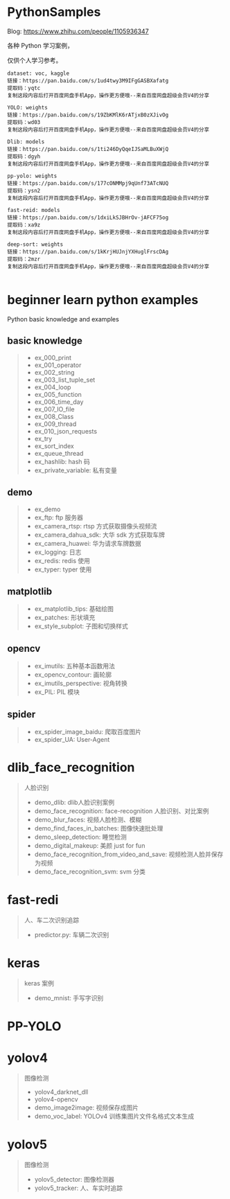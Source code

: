 # PythonSamples
Blog: https://www.zhihu.com/people/1105936347

各种 Python 学习案例，

仅供个人学习参考。

```
dataset: voc, kaggle
链接：https://pan.baidu.com/s/1ud4twy3M9IFgGASBXafatg 
提取码：yqtc 
复制这段内容后打开百度网盘手机App，操作更方便哦--来自百度网盘超级会员V4的分享

YOLO: weights
链接：https://pan.baidu.com/s/19ZbKMlK6rATjxB0zXJivOg 
提取码：wd03 
复制这段内容后打开百度网盘手机App，操作更方便哦--来自百度网盘超级会员V4的分享

Dlib: models
链接：https://pan.baidu.com/s/1ti246DyQqeIJSaMLBuXWjQ 
提取码：dgyh 
复制这段内容后打开百度网盘手机App，操作更方便哦--来自百度网盘超级会员V4的分享

pp-yolo: weights
链接：https://pan.baidu.com/s/177cONMMpj9qUnf73ATcNUQ 
提取码：ysn2 
复制这段内容后打开百度网盘手机App，操作更方便哦--来自百度网盘超级会员V4的分享

fast-reid: models
链接：https://pan.baidu.com/s/1dxiLkSJBHrOv-jAFCF75og 
提取码：xa9z 
复制这段内容后打开百度网盘手机App，操作更方便哦--来自百度网盘超级会员V4的分享

deep-sort: weights
链接：https://pan.baidu.com/s/1kKrjHUJnjYXHuglFrscDAg 
提取码：2mzr 
复制这段内容后打开百度网盘手机App，操作更方便哦--来自百度网盘超级会员V4的分享


```

# beginner learn python examples
Python basic knowledge and examples
## basic knowledge
> - ex_000_print
> - ex_001_operator
> - ex_002_string
> - ex_003_list_tuple_set
> - ex_004_loop
> - ex_005_function
> - ex_006_time_day
> - ex_007_IO_file
> - ex_008_Class
> - ex_009_thread
> - ex_010_json_requests
> - ex_try
> - ex_sort_index
> - ex_queue_thread
> - ex_hashlib: hash 码
> - ex_private_variable: 私有变量

## demo
> - ex_demo
> - ex_ftp: ftp 服务器
> - ex_camera_rtsp: rtsp 方式获取摄像头视频流
> - ex_camera_dahua_sdk: 大华 sdk 方式获取车牌
> - ex_camera_huawei: 华为请求车牌数据
> - ex_logging: 日志
> - ex_redis: redis 使用
> - ex_typer: typer 使用

## matplotlib
> - ex_matplotlib_tips: 基础绘图
> - ex_patches: 形状填充
> - ex_style_subplot: 子图和切换样式

## opencv
> - ex_imutils: 五种基本函数用法
> - ex_opencv_contour: 画轮廓
> - ex_imutils_perspective: 视角转换
> - ex_PIL: PIL 模块

## spider
> - ex_spider_image_baidu: 爬取百度图片
> - ex_spider_UA: User-Agent


# dlib_face_recognition
> 人脸识别
> - demo_dlib: dlib人脸识别案例
> - demo_face_recognition: face-recognition 人脸识别、对比案例
> - demo_blur_faces: 视频人脸检测、模糊
> - demo_find_faces_in_batches: 图像快速批处理
> - demo_sleep_detection: 睡觉检测
> - demo_digital_makeup: 美颜 just for fun
> - demo_face_recognition_from_video_and_save: 视频检测人脸并保存为视频
> - demo_face_recognition_svm: svm 分类

# fast-redi
> 人、车二次识别追踪
> - predictor.py: 车辆二次识别


# keras
> keras 案例
> - demo_mnist: 手写字识别


# PP-YOLO


# yolov4
> 图像检测
> - yolov4_darknet_dll
> - yolov4-opencv
> - demo_image2image: 视频保存成图片
> - demo_voc_label: YOLOv4 训练集图片文件名格式文本生成


# yolov5
> 图像检测
> - yolov5_detector: 图像检测器
> - yolov5_tracker: 人、车实时追踪


